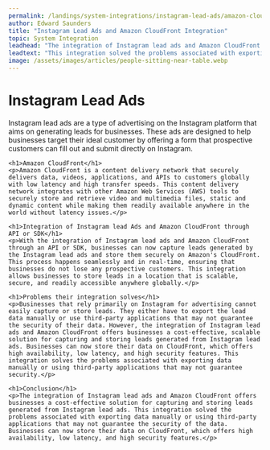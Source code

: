 ```yaml
---
permalink: /landings/system-integrations/instagram-lead-ads/amazon-cloudfront
author: Edward Saunders
title: "Instagram Lead Ads and Amazon CloudFront Integration"
topic: System Integration
leadhead: "The integration of Instagram lead ads and Amazon CloudFront offers businesses a cost-effective solution for capturing and storing leads generated from Instagram lead ads"
leadtext: "This integration solved the problems associated with exporting data manually or using third-party applications that may not guarantee the security of the data. Businesses can now store their data on CloudFront, which offers high availability, low latency, and high security features."
image: /assets/images/articles/people-sitting-near-table.webp
---
```

<div class="arttext">
	<h1>Instagram Lead Ads</h1>
	<p>Instagram lead ads are a type of advertising on the Instagram platform that aims on generating leads for businesses. These ads are designed to help businesses target their ideal customer by offering a form that prospective customers can fill out and submit directly on Instagram.</p>

	<h1>Amazon CloudFront</h1>
	<p>Amazon CloudFront is a content delivery network that securely delivers data, videos, applications, and APIs to customers globally with low latency and high transfer speeds. This content delivery network integrates with other Amazon Web Services (AWS) tools to securely store and retrieve video and multimedia files, static and dynamic content while making them readily available anywhere in the world without latency issues.</p>

	<h1>Integration of Instagram lead Ads and Amazon CloudFront through API or SDK</h1>
	<p>With the integration of Instagram lead ads and Amazon CloudFront through an API or SDK, businesses can now capture leads generated by the Instagram lead ads and store them securely on Amazon's CloudFront. This process happens seamlessly and in real-time, ensuring that businesses do not lose any prospective customers. This integration allows businesses to store leads in a location that is scalable, secure, and readily accessible anywhere globally.</p>

	<h1>Problems their integration solves</h1>
	<p>Businesses that rely primarily on Instagram for advertising cannot easily capture or store leads. They either have to export the lead data manually or use third-party applications that may not guarantee the security of their data. However, the integration of Instagram lead ads and Amazon CloudFront offers businesses a cost-effective, scalable solution for capturing and storing leads generated from Instagram lead ads. Businesses can now store their data on CloudFront, which offers high availability, low latency, and high security features. This integration solves the problems associated with exporting data manually or using third-party applications that may not guarantee security.</p>

	<h1>Conclusion</h1>
	<p>The integration of Instagram lead ads and Amazon CloudFront offers businesses a cost-effective solution for capturing and storing leads generated from Instagram lead ads. This integration solved the problems associated with exporting data manually or using third-party applications that may not guarantee the security of the data. Businesses can now store their data on CloudFront, which offers high availability, low latency, and high security features.</p>

</div>